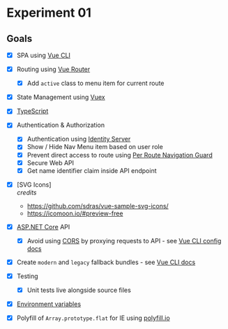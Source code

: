 # Experiment 01

## Goals

- [x] SPA using [Vue CLI](https://cli.vuejs.org/)
- [x] Routing using [Vue Router](https://router.vuejs.org/)
    - [X] Add `active` class to menu item for current route
- [x] State Management using [Vuex](https://vuex.vuejs.org/)
- [x] [TypeScript](https://www.typescriptlang.org/)
- [x] Authentication & Authorization
  - [x] Authentication using [Identity Server](https://identityserver4.readthedocs.io/en/latest/)
  - [x] Show / Hide Nav Menu item based on user role
  - [x] Prevent direct access to route using [Per Route Navigation Guard](https://router.vuejs.org/guide/advanced/navigation-guards.html#per-route-guard)
  - [x] Secure Web API
  - [x] Get name identifier claim inside API endpoint 
- [x] [SVG Icons]  
*credits*
    - https://github.com/sdras/vue-sample-svg-icons/
    - https://icomoon.io/#preview-free
- [x] [ASP.NET Core](https://docs.microsoft.com/en-us/aspnet/core/web-api/?view=aspnetcore-2.2) API
    - [x] Avoid using [CORS](https://developer.mozilla.org/en-US/docs/Web/HTTP/CORS) by proxying requests to API - see [Vue CLI config docs](https://cli.vuejs.org/config/#devserver-proxy)
- [x] Create `modern` and `legacy` fallback bundles - see [Vue CLI docs](https://cli.vuejs.org/guide/browser-compatibility.html#modern-mode)
- [x] Testing
    - [x] Unit tests live alongside source files
- [x] [Environment variables](https://cli.vuejs.org/guide/mode-and-env.html#environment-variables)   
- [x] Polyfill of `Array.prototype.flat` for IE using [polyfill.io](https://polyfill.io)  



